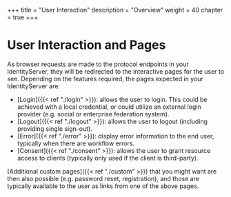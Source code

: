 +++
title = "User Interaction"
description = "Overview"
weight = 40
chapter = true
+++

# User Interaction and Pages

As browser requests are made to the protocol endpoints in your IdentityServer, they will be redirected to the interactive pages for the user to see. Depending on the features required, the pages expected in your IdentityServer are:
* [Login]({{< ref "./login" >}}): allows the user to login. This could be achieved with a local credential, or could utilize an external login provider (e.g. social or enterprise federation system).
* [Logout]({{< ref "./logout" >}}): allows the user to logout (including providing single sign-out).
* [Error]({{< ref "./error" >}}): display error information to the end user, typically when there are workflow errors.
* [Consent]({{< ref "./consent" >}}): allows the user to grant resource access to clients (typically only used if the client is third-party).

[Additional custom pages]({{< ref "./custom" >}}) that you might want are then also possible (e.g. password reset, registration), and those are typically available to the user as links from one of the above pages.

